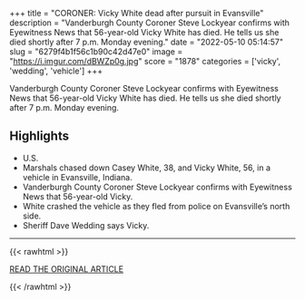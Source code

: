 +++
title = "CORONER: Vicky White dead after pursuit in Evansville"
description = "Vanderburgh County Coroner Steve Lockyear confirms with Eyewitness News that 56-year-old Vicky White has died. He tells us she died shortly after 7 p.m. Monday evening."
date = "2022-05-10 05:14:57"
slug = "6279f4b1f56c1b90c42d47e0"
image = "https://i.imgur.com/dBWZp0g.jpg"
score = "1878"
categories = ['vicky', 'wedding', 'vehicle']
+++

Vanderburgh County Coroner Steve Lockyear confirms with Eyewitness News that 56-year-old Vicky White has died. He tells us she died shortly after 7 p.m. Monday evening.

## Highlights

- U.S.
- Marshals chased down Casey White, 38, and Vicky White, 56, in a vehicle in Evansville, Indiana.
- Vanderburgh County Coroner Steve Lockyear confirms with Eyewitness News that 56-year-old Vicky.
- White crashed the vehicle as they fled from police on Evansville’s north side.
- Sheriff Dave Wedding says Vicky.

---

{{< rawhtml >}}
  <p class="article-category">
    <a target="_blank" href="https://www.tristatehomepage.com/news/local-news/coroner-vicky-white-dead-after-pursuit-in-evansville/">READ THE ORIGINAL ARTICLE</a>
  </p>
{{< /rawhtml >}}
